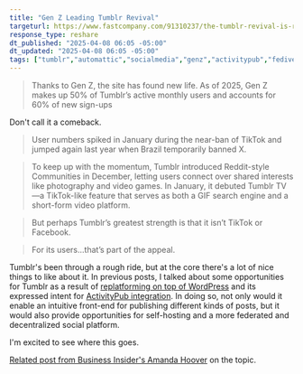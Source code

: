 ```yaml
---
title: "Gen Z Leading Tumblr Revival"
targeturl: https://www.fastcompany.com/91310237/the-tumblr-revival-is-real-and-gen-z-is-leading-the-charge
response_type: reshare
dt_published: "2025-04-08 06:05 -05:00"
dt_updated: "2025-04-08 06:05 -05:00"
tags: ["tumblr","automattic","socialmedia","genz","activitypub","fediverse"]
---
```


> Thanks to Gen Z, the site has found new life. As of 2025, Gen Z makes up 50% of Tumblr’s active monthly users and accounts for 60% of new sign-ups

Don't call it a comeback. 

> User numbers spiked in January during the near-ban of TikTok and jumped again last year when Brazil temporarily banned X.

> To keep up with the momentum, Tumblr introduced Reddit-style Communities in December, letting users connect over shared interests like photography and video games. In January, it debuted Tumblr TV—a TikTok-like feature that serves as both a GIF search engine and a short-form video platform.

> But perhaps Tumblr’s greatest strength is that it isn’t TikTok or Facebook.

> For its users...that’s part of the appeal.

Tumblr's been through a rough ride, but at the core there's a lot of nice things to like about it. In previous posts, I talked about some opportunities for Tumblr as a result of [replatforming on top of WordPress](/responses/shipping-wordpress-tumblr/) and its expressed intent for [ActivityPub integration](/responses/tumblr-still-working-fediverse-integration/). In doing so, not only would it enable an intuitive front-end for publishing different kinds of posts, but it would also provide opportunities for self-hosting and a more federated and decentralized social platform. 

I'm excited to see where this goes. 

[Related post from Business Insider's Amanda Hoover](https://www.businessinsider.com/gen-z-flocking-tumblr-millennials-musk-zuckerberg-safe-space-2025-4) on the topic. 